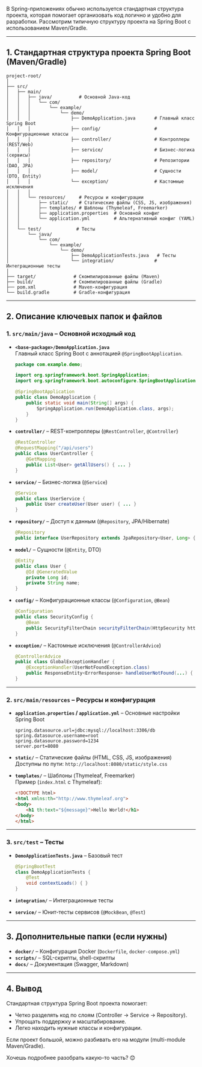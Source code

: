В Spring-приложениях обычно используется стандартная структура проекта, которая помогает организовать код логично и удобно для разработки. Рассмотрим типичную структуру проекта на Spring Boot с использованием Maven/Gradle.

---

## **1. Стандартная структура проекта Spring Boot (Maven/Gradle)**
```
project-root/
│
├── src/
│   ├── main/
│   │   ├── java/          # Основной Java-код
│   │   │   └── com/
│   │   │       └── example/
│   │   │           └── demo/
│   │   │               ├── DemoApplication.java       # Главный класс Spring Boot
│   │   │               ├── config/                    # Конфигурационные классы
│   │   │               ├── controller/                # Контроллеры (REST/Web)
│   │   │               ├── service/                   # Бизнес-логика (сервисы)
│   │   │               ├── repository/                # Репозитории (DAO, JPA)
│   │   │               ├── model/                     # Сущности (DTO, Entity)
│   │   │               └── exception/                 # Кастомные исключения
│   │   │
│   │   └── resources/     # Ресурсы и конфигурации
│   │       ├── static/    # Статические файлы (CSS, JS, изображения)
│   │       ├── templates/ # Шаблоны (Thymeleaf, Freemarker)
│   │       ├── application.properties  # Основной конфиг
│   │       └── application.yml         # Альтернативный конфиг (YAML)
│   │
│   └── test/             # Тесты
│       └── java/
│           └── com/
│               └── example/
│                   └── demo/
│                       ├── DemoApplicationTests.java   # Тесты
│                       └── integration/               # Интеграционные тесты
│
├── target/              # Скомпилированные файлы (Maven)
├── build/               # Скомпилированные файлы (Gradle)
├── pom.xml              # Maven-конфигурация
└── build.gradle         # Gradle-конфигурация
```

---

## **2. Описание ключевых папок и файлов**

### **1. `src/main/java` – Основной исходный код**
- **`<base-package>/DemoApplication.java`**  
  Главный класс Spring Boot с аннотацией `@SpringBootApplication`.
  ```java
  package com.example.demo;
  
  import org.springframework.boot.SpringApplication;
  import org.springframework.boot.autoconfigure.SpringBootApplication;
  
  @SpringBootApplication
  public class DemoApplication {
      public static void main(String[] args) {
          SpringApplication.run(DemoApplication.class, args);
      }
  }
  ```

- **`controller/`** – REST-контроллеры (`@RestController`, `@Controller`)
  ```java
  @RestController
  @RequestMapping("/api/users")
  public class UserController {
      @GetMapping
      public List<User> getAllUsers() { ... }
  }
  ```

- **`service/`** – Бизнес-логика (`@Service`)
  ```java
  @Service
  public class UserService {
      public User createUser(User user) { ... }
  }
  ```

- **`repository/`** – Доступ к данным (`@Repository`, JPA/Hibernate)
  ```java
  @Repository
  public interface UserRepository extends JpaRepository<User, Long> { }
  ```

- **`model/`** – Сущности (`@Entity`, DTO)
  ```java
  @Entity
  public class User {
      @Id @GeneratedValue
      private Long id;
      private String name;
  }
  ```

- **`config/`** – Конфигурационные классы (`@Configuration`, `@Bean`)
  ```java
  @Configuration
  public class SecurityConfig {
      @Bean
      public SecurityFilterChain securityFilterChain(HttpSecurity http) { ... }
  }
  ```

- **`exception/`** – Кастомные исключения (`@ControllerAdvice`)
  ```java
  @ControllerAdvice
  public class GlobalExceptionHandler {
      @ExceptionHandler(UserNotFoundException.class)
      public ResponseEntity<ErrorResponse> handleUserNotFound(...) { ... }
  }
  ```

---

### **2. `src/main/resources` – Ресурсы и конфигурация**
- **`application.properties` / `application.yml`** – Основные настройки Spring Boot
  ```properties
  spring.datasource.url=jdbc:mysql://localhost:3306/db
  spring.datasource.username=root
  spring.datasource.password=1234
  server.port=8080
  ```

- **`static/`** – Статические файлы (HTML, CSS, JS, изображения)  
  Доступны по пути: `http://localhost:8080/static/style.css`

- **`templates/`** – Шаблоны (Thymeleaf, Freemarker)  
  Пример (`index.html` с Thymeleaf):
  ```html
  <!DOCTYPE html>
  <html xmlns:th="http://www.thymeleaf.org">
  <body>
      <h1 th:text="${message}">Hello World!</h1>
  </body>
  </html>
  ```

---

### **3. `src/test` – Тесты**
- **`DemoApplicationTests.java`** – Базовый тест
  ```java
  @SpringBootTest
  class DemoApplicationTests {
      @Test
      void contextLoads() { }
  }
  ```

- **`integration/`** – Интеграционные тесты
- **`service/`** – Юнит-тесты сервисов (`@MockBean`, `@Test`)

---

## **3. Дополнительные папки (если нужны)**
- **`docker/`** – Конфигурация Docker (`Dockerfile`, `docker-compose.yml`)
- **`scripts/`** – SQL-скрипты, shell-скрипты
- **`docs/`** – Документация (Swagger, Markdown)

---

## **4. Вывод**
Стандартная структура Spring Boot проекта помогает:
- Четко разделять код по слоям (Controller → Service → Repository).
- Упрощать поддержку и масштабирование.
- Легко находить нужные классы и конфигурации.

Если проект большой, можно разбивать его на модули (multi-module Maven/Gradle).

Хочешь подробнее разобрать какую-то часть? 😊